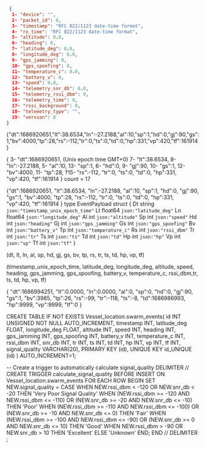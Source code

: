   ```json
   {
    1- "device": "",
    2- "packet_id": 0,
    3- "timestamp": "RFC 822/1123 date-time format",
    4- "rx_time": "RFC 822/1123 date-time format",
    5- "altitude": 0.0,
    6- "heading": 0,
    7- "latitude_deg": 0.0,
    8- "longitude_deg": 0.0,
    9- "gps_jamming": 0,
    10- "gps_spoofing": 0,
    11- "temperature_c": 0.0,
    12- "battery_v": 0,
    13- "speed": 0.0,
    14- "telemetry_snr_db": 0.0,
    15- "telemetry_rssi_dbm": 0,
    16- "telemetry_time": 0,
    17- "rssi_background": 0,
    18- "telemetry_type": "",
    19- "version": 0
  }
  ```

{"dt":1686920651,"lt":38.6534,"ln":-27.2188,"al":10,"sp":1,"hd":0,"gj":90,"gs":1,"bv":4000,"tp":28,"rs":-112,"tr":0,"ts":0,"td":0,"hp":331,"vp":420,"tf":161914}

{
3- "dt":1686920651, (Unix epoch time GMT+0)
7- "lt":38.6534,
8- "ln":-27.2188,
5- "al":10,
13- "sp":1,
6- "hd":0,
9- "gj":90,
10- "gs":1,
12- "bv":4000,
11- "tp":28,
?15- "rs":-112,
"tr":0,
"ts":0,
"td":0,
"hp":331,
"vp":420,
"tf":161914
}
count = 17

{"dt":1686920651,
"lt":38.6534,
"ln":-27.2188,
"al":10,
"sp":1,
"hd":0,
"gj":90,
"gs":1,
"bv":4000,
"tp":28,
"rs":-112,
"tr":0,
"ts":0,
"td":0,
"hp":331,
"vp":420,
"tf":161914
}
type EventPayload struct {
	Dt      string  `json:"timestamp_unix_epoch_time"`
	Lt      float64 `json:"latitude_deg"`
	Ln      float64 `json:"longitude_deg"`
	Al      int     `json:"altitude"`
	Sp      int     `json:"speed"`
	Hd      int     `json:"heading"`
	Gj      int     `json:"gps_jamming"`
	Gs      int     `json:"gps_spoofing"`
	Bv      int     `json:"battery_v"`
	Tp      int     `json:"temperature_c"`
	Rs      int     `json:"rssi_dbm"`
    Tr      int     `json:"tr"`
    Ts      int     `json:"ts"`
    Td      int     `json:"td"`
    Hp      int     `json:"hp"`
    Vp      int     `json:"vp"`
    Tf      int     `json:"tf"`
}


(dt, lt, ln, al, sp, hd, gj, gs, bv, tp, rs, tr, ts, td, hp, vp, tf)


(timestamp_unix_epoch_time, latitude_deg, longitude_deg, altitude, speed, heading, gps_jamming, gps_spoofing, battery_v, temperature_c, rssi_dbm,tr, ts, td, hp, vp, tf)






{
"dt":1686994251,
"lt":0.0000,
"ln":0.0000,
"al":0,
"sp":0,
"hd":0,
"gj":90,
"gs":1,
"bv":3985,
"tp":26,
"rs":-99,
"tr":-118,
"ts":-8,
"td":1686986993,
"hp":9999,
"vp":9999,
"tf":0
}

CREATE TABLE IF NOT EXISTS Vessel_location.swarm_events(
   id INT UNSIGNED NOT NULL AUTO_INCREMENT,
   timestamp INT,
   latitude_deg FLOAT,
   longitude_deg FLOAT,
   altitude INT,
   speed INT,
   heading INT,
   gps_jamming INT,
   gps_spoofing INT,
   battery_v INT,
   temperature_c INT,
   rssi_dbm INT,
   snr_db INT,
   tr INT,
   ts INT,
   td INT,
   hp INT,
   vp INT,
   tf INT,
   signal_quality VARCHAR(20),
   PRIMARY KEY (id),
   UNIQUE KEY id_UNIQUE (id)
) AUTO_INCREMENT=1;

-- Create a trigger to automatically calculate signal_quality
DELIMITER //
CREATE TRIGGER calculate_signal_quality BEFORE INSERT ON Vessel_location.swarm_events
FOR EACH ROW
BEGIN
  SET NEW.signal_quality =
    CASE
      WHEN NEW.rssi_dbm < -120 OR NEW.snr_db < -20 THEN 'Very Poor Signal Quality'
      WHEN (NEW.rssi_dbm >= -120 AND NEW.rssi_dbm <= -110) OR (NEW.snr_db >= -20 AND NEW.snr_db <= -10) THEN 'Poor'
      WHEN (NEW.rssi_dbm >= -110 AND NEW.rssi_dbm <= -100) OR (NEW.snr_db >= -10 AND NEW.snr_db <= 0) THEN 'Fair'
      WHEN (NEW.rssi_dbm >= -100 AND NEW.rssi_dbm <= -90) OR (NEW.snr_db >= 0 AND NEW.snr_db <= 10) THEN 'Good'
      WHEN NEW.rssi_dbm > -90 OR NEW.snr_db > 10 THEN 'Excellent'
      ELSE 'Unknown'
    END;
END //
DELIMITER ;
